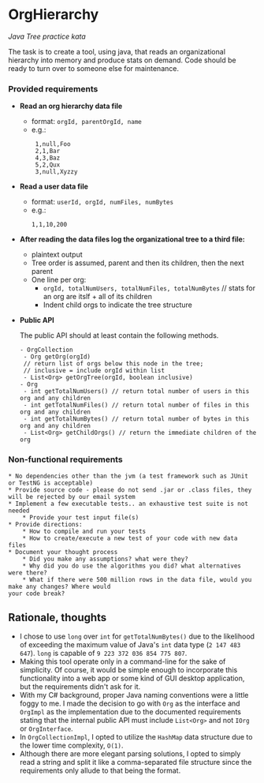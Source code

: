 # OrgHierarchy

*Java Tree practice kata*

The task is to create a tool, using java, that reads an organizational hierarchy into memory and produce stats on
demand. Code should be ready to turn over to someone else for maintenance.

### Provided requirements
* **Read an org hierarchy data file**

    * format: `orgId, parentOrgId, name`
    * e.g.:
        ```
         1,null,Foo
         2,1,Bar
         4,3,Baz
         5,2,Qux
         3,null,Xyzzy
        ```
* **Read a user data file**
   
    * format: `userId, orgId, numFiles, numBytes`
    * e.g.:
        ```
        1,1,10,200
        ```
* **After reading the data files log the organizational tree to a third file:**
    * plaintext output
    * Tree order is assumed, parent and then its children, then the next parent
    * One line per org:
        * `orgId, totalNumUsers, totalNumFiles, totalNumBytes` // stats for an org are itslf + all of its children
        * Indent child orgs to indicate the tree structure 
        
* **Public API**

    The public API should at least contain the following methods.
     ```
    - OrgCollection
      - Org getOrg(orgId)
      // return list of orgs below this node in the tree;
      // inclusive = include orgId within list
      - List<Org> getOrgTree(orgId, boolean inclusive)
    - Org
      - int getTotalNumUsers() // return total number of users in this org and any children
      - int getTotalNumFiles() // return total number of files in this org and any children
      - int getTotalNumBytes() // return total number of bytes in this org and any children
      - List<Org> getChildOrgs() // return the immediate children of the org
    ```
    
### Non-functional requirements
    * No dependencies other than the jvm (a test framework such as JUnit or TestNG is acceptable)
    * Provide source code - please do not send .jar or .class files, they will be rejected by our email system
    * Implement a few executable tests.. an exhaustive test suite is not needed
        * Provide your test input file(s)
    * Provide directions:
        * How to compile and run your tests
        * How to create/execute a new test of your code with new data files
    * Document your thought process
        * Did you make any assumptions? what were they?
        * Why did you do use the algorithms you did? what alternatives were there?
        * What if there were 500 million rows in the data file, would you make any changes? Where would
    your code break?
    
 ## Rationale, thoughts
 
 * I chose to use `long` over `int` for `getTotalNumBytes()` due to the likelihood of exceeding the  maximum value of Java's `int` data type (`2 147 483 647`). `long` is capable of `9 223 372 036 854 775 807`.
 * Making this tool operate only in a command-line for the sake of simplicity. Of course, it would be simple enough to incorporate this functionality into a web app or some kind of GUI desktop application, but the requirements didn't ask for it. 
 * With my C# background, proper Java naming conventions were a little foggy to me. I made the decision to go with `Org` as the interface and `OrgImpl` as the implementation due to the documented requirements stating that the internal public API must include `List<Org>` and not `IOrg` or `OrgInterface`.
 * In `OrgCollectionImpl`, I opted to utilize the `HashMap` data structure due to the lower time complexity, `O(1)`.
 * Although there are more elegant parsing solutions, I opted to simply read a string and split it like a comma-separated file structure since the requirements only allude to that being the format. 
 